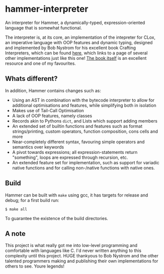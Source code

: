 # hammer-interpreter
An interpreter for Hammer, a dynamically-typed, expression-oriented language that is somewhat functional.

The interpreter is, at its core, an implementation of the intepreter for CLox, an imperative language with OOP features and dynamic typing, designed and implemented by Bob Nystrom for his excellent book Crafting Interpreters, which can be found [here](https://github.com/munificent/craftinginterpreters), which links to a page of several other implementations just like this one! [The book itself](https://craftinginterpreters.com) is an excellent resource and one of my favourites.

## Whats different?

In addition, Hammer contains changes such as:
  - Using an AST in combination with the bytecode interpreter to allow for additional optimisations and features, while simplifying both in isolation
  - Makes use of Tail-Call Optimisation
  - A lack of OOP features, namely classes
  - Records akin to Pythons `dict`, and Lists which support adding members
  - An extended set of builtin functions and features such as format strings/printing, custom operators, function composition, cons cells and more
  - Near-completely different syntax, favouring simple operators and semantics over keywords
  - A pivot towards expressions; all expression-statements return "something", loops are expressed through recursion, etc.
  - An extended feature set for implementation, such as support for variadic native functions and for calling non-/native functions with native ones.


## Build
Hammer can be built with `make` using gcc, it has targets for release and debug; for a first build run:
```
$ make all
```
To guarantee the existence of the build directories.

## A note
This project is what really got me into low-level programming and comfortable with languages like C. I'd never written anything to this complexity until this project. HUGE thankyous to Bob Nystrom and the other talented programmers making and publishing their own implementations for others to see. Youre legends!
